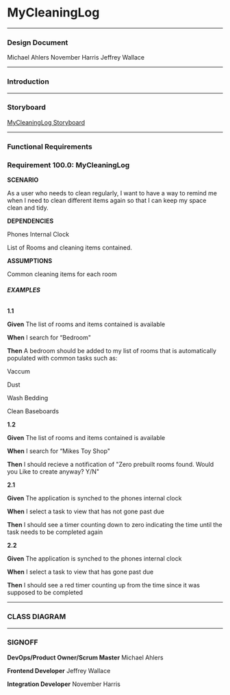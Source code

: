 # **MyCleaningLog**
______________________________

### **Design Document**

Michael Ahlers
November Harris
Jeffrey Wallace

______________________________

### **Introduction**


______________________________
### **Storyboard**

[MyCleaningLog Storyboard](https://projects.invisionapp.com/prototype/ckyiy7qe9004yss01a4emsp35/play)

______________________________
### **Functional Requirements**

### **Requirement 100.0: MyCleaningLog**

**SCENARIO**

As a user who needs to clean regularly, I want to have a way to remind me when I need to clean different items again so that I can keep my space clean and tidy.

**DEPENDENCIES**

Phones Internal Clock

List of Rooms and cleaning items contained.

**ASSUMPTIONS**

Common cleaning items for each room

###### **EXAMPLES**

**1.1**

**Given** The list of rooms and items contained is available

**When** I search for “Bedroom"

**Then** A bedroom should be added to my list of rooms that is automatically populated with common tasks such as:

Vaccum

Dust

Wash Bedding

Clean Baseboards

**1.2**

**Given** The list of rooms and items contained is available

**When** I search for “Mikes Toy Shop"

**Then** I should recieve a notification of "Zero prebuilt rooms found. Would you Like to create anyway? Y/N"




**2.1**

**Given** The application is synched to the phones internal clock

**When** I select a task to view that has not gone past due

**Then** I should see a timer counting down to zero indicating the time until the task needs to be completed again


**2.2**

**Given** The application is synched to the phones internal clock

**When** I select a task to view that has gone past due

**Then** I should see a red timer counting up from the time since it was supposed to be completed


______________________________

### **CLASS DIAGRAM**


______________________________

### **SIGNOFF**



**DevOps/Product Owner/Scrum Master** Michael Ahlers

**Frontend Developer** Jeffrey Wallace

**Integration Developer** November Harris
		
		


